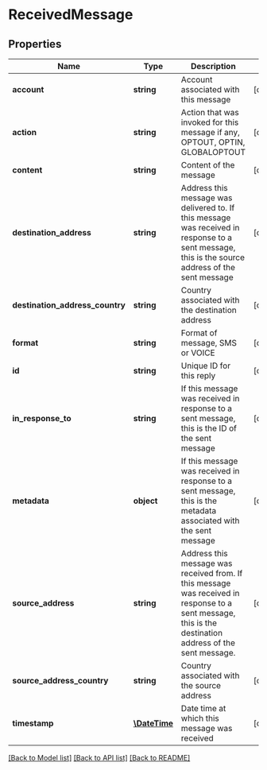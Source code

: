 # ReceivedMessage

## Properties
Name | Type | Description | Notes
------------ | ------------- | ------------- | -------------
**account** | **string** | Account associated with this message | [optional] 
**action** | **string** | Action that was invoked for this message if any, OPTOUT, OPTIN, GLOBALOPTOUT | [optional] 
**content** | **string** | Content of the message | [optional] 
**destination_address** | **string** | Address this message was delivered to. If this message was received in response to a sent message, this is the source address of the sent message | [optional] 
**destination_address_country** | **string** | Country associated with the destination address | [optional] 
**format** | **string** | Format of message, SMS or VOICE | [optional] 
**id** | **string** | Unique ID for this reply | [optional] 
**in_response_to** | **string** | If this message was received in response to a sent message, this is the ID of the sent message | [optional] 
**metadata** | **object** | If this message was received in response to a sent message, this is the metadata associated with the sent message | [optional] 
**source_address** | **string** | Address this message was received from. If this message was received in response to a sent message, this is the destination address of the sent message. | [optional] 
**source_address_country** | **string** | Country associated with the source address | [optional] 
**timestamp** | [**\DateTime**](\DateTime.md) | Date time at which this message was received | [optional] 

[[Back to Model list]](../README.md#documentation-for-models) [[Back to API list]](../README.md#documentation-for-api-endpoints) [[Back to README]](../README.md)



